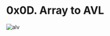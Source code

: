 # 0x0D. Array to AVL

![alv](https://user-images.githubusercontent.com/85587286/210467982-ba53036d-d393-4c80-833d-b60c5e09581c.gif)



